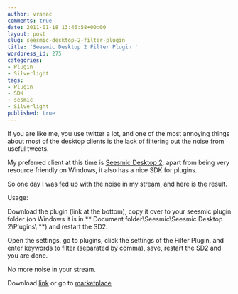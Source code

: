```yaml
---
author: vranac
comments: true
date: 2011-01-18 13:46:58+00:00
layout: post
slug: seesmic-desktop-2-filter-plugin
title: 'Seesmic Desktop 2 Filter Plugin '
wordpress_id: 275
categories:
- Plugin
- Silverlight
tags:
- Plugin
- SDK
- sesmic
- Silverlight
published: true
---
```


If you are like me, you use twitter a lot, and one of the most annoying things about most of the desktop clients is the lack of filtering out the noise from useful tweets.
<!--more-->
My preferred client at this time is [Seesmic Desktop 2](http://seesmic.com/products/desktop), apart from being very resource friendly on Windows, it also has a nice SDK for plugins.

So one day I was fed up with the noise in my stream, and here is the result.

Usage:

Download the plugin (link at the bottom), copy it over to your seesmic plugin folder (on Windows it is in ** Document folder\Seesmic\Seesmic Desktop 2\Plugins\ **) and restart the SD2.

Open the settings, go to plugins, click the settings of the Filter Plugin, and enter keywords to filter (separated by comma), save, restart the SD2 and you are done.

No more noise in your stream.

Download [link](http://sd2filter.code4hire.com/Vranac.Seesmic.Filter.xap) or go to [marketplace](http://marketplace.seesmic.com/plugins/filter-plugin)
